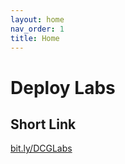 ```yaml
---
layout: home
nav_order: 1
title: Home
---
```


# Deploy Labs

## Short Link

[bit.ly/DCGLabs](https://bit.ly/DCGLabs)